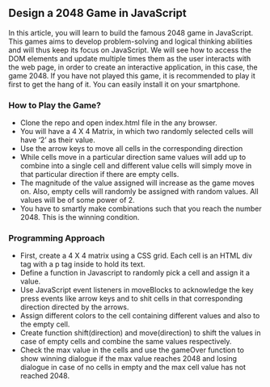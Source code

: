 ## Design a 2048 Game in JavaScript

In this article, you will learn to build the famous 2048 game in JavaScript. This games aims to develop problem-solving and logical thinking abilities and will thus keep its focus on JavaScript. We will see how to access the DOM elements and update multiple times them as the user interacts with the web page, in order to create an interactive application, in this case, the game 2048. If you have not played this game, it is recommended to play it first to get the hang of it. You can easily install it on your smartphone.

### How to Play the Game?

- Clone the repo and open index.html file in the any browser.
- You will have a 4 X 4 Matrix, in which two randomly selected cells will have ‘2’ as their value.
- Use the arrow keys to move all cells in the corresponding direction
- While cells move in a particular direction same values will add up to combine into a single cell and different value cells will simply move in that particular direction if there are empty cells.
- The magnitude of the value assigned will increase as the game moves on. Also, empty cells will randomly be assigned with random values. All values will be of some power of 2.
- You have to smartly make combinations such that you reach the number 2048. This is the winning condition.

### Programming Approach

- First, create a 4 X 4 matrix using a CSS grid. Each cell is an HTML div tag with a p tag inside to hold its text.
- Define a function in Javascript to randomly pick a cell and assign it a value.
- Use JavaScript event listeners in moveBlocks to acknowledge the key press events like arrow keys and to shit cells in that corresponding direction directed by the arrows.
- Assign different colors to the cell containing different values and also to the empty cell.
- Create function shift(direction) and move(direction) to shift the values in case of empty cells and combine the same values respectively.
- Check the max value in the cells and use the gameOver function to show winning dialogue if the max value reaches 2048 and losing dialogue in case of no cells in empty and the max cell value has not reached 2048.
